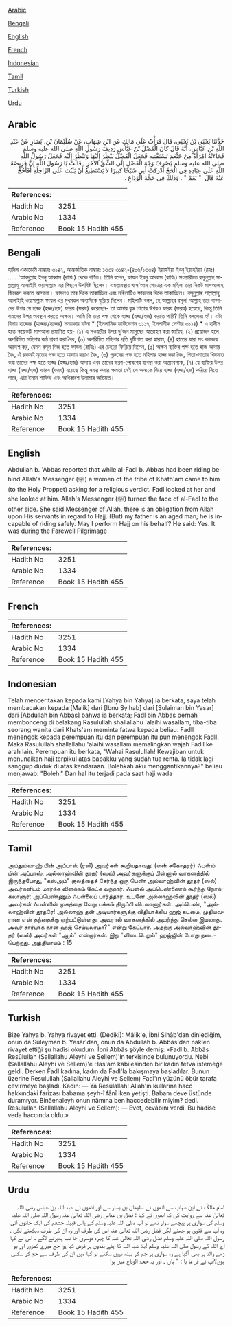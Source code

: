 [Arabic](#arabic)

[Bengali](#bengali)

[English](#english)

[French](#french)

[Indonesian](#indonesian)

[Tamil](#tamil)

[Turkish](#turkish)

[Urdu](#urdu)

## Arabic


<div dir="rtl" lang="ar" style={{fontSize:'larger',backgroundColor:'#f8f9fa',padding:20}}>
حَدَّثَنَا يَحْيَى بْنُ يَحْيَى، قَالَ قَرَأْتُ عَلَى مَالِكٍ عَنِ ابْنِ شِهَابٍ، عَنْ سُلَيْمَانَ بْنِ، يَسَارٍ عَنْ عَبْدِ اللَّهِ بْنِ عَبَّاسٍ، أَنَّهُ قَالَ كَانَ الْفَضْلُ بْنُ عَبَّاسٍ رَدِيفَ رَسُولِ اللَّهِ صلى الله عليه وسلم فَجَاءَتْهُ امْرَأَةٌ مِنْ خَثْعَمَ تَسْتَفْتِيهِ فَجَعَلَ الْفَضْلُ يَنْظُرُ إِلَيْهَا وَتَنْظُرُ إِلَيْهِ فَجَعَلَ رَسُولُ اللَّهِ صلى الله عليه وسلم يَصْرِفُ وَجْهَ الْفَضْلِ إِلَى الشِّقِّ الآخَرِ ‏.‏ قَالَتْ يَا رَسُولَ اللَّهِ إِنَّ فَرِيضَةَ اللَّهِ عَلَى عِبَادِهِ فِي الْحَجِّ أَدْرَكَتْ أَبِي شَيْخًا كَبِيرًا لاَ يَسْتَطِيعُ أَنْ يَثْبُتَ عَلَى الرَّاحِلَةِ أَفَأَحُجُّ عَنْهُ قَالَ ‏ "‏ نَعَمْ ‏"‏ ‏.‏ وَذَلِكَ فِي حَجَّةِ الْوَدَاعِ ‏.‏
</div>
<div style={{backgroundColor:'#f8f9fa',padding:20, marginBottom: 10}}><table> <thead> <tr> <th>References:</th> <th></th> </tr> </thead> <tbody><tr><td>Hadith No</td><td>3251</td></tr><tr><td>Arabic No</td><td>1334</td></tr><tr><td>Reference</td><td>Book 15 Hadith 455</td></tr></tbody></table></div>

## Bengali


<div dir="ltr" lang="bn" style={{fontSize:'larger',backgroundColor:'#f8f9fa',padding:20}}>
হাদিস একাডেমি নাম্বারঃ ৩১৪২, আন্তর্জাতিক নাম্বারঃ ১৩৩৪ ৩১৪২-(৪০৬/১৩৩৪) ইয়াহইয়া ইবনু ইয়াহইয়া (রহঃ) ..... 'আবদুল্লাহ ইবনু আব্বাস (রাযিঃ) থেকে বর্ণিত। তিনি বলেন, ফাযল ইবনু আব্বাস (রাযিঃ) সওয়ারীতে রসূলুল্লাহ সাল্লাল্লাহু আলাইহি ওয়াসাল্লাম এর পিছনে উপবিষ্ট ছিলেন। এমতাবস্থায় খাস'আম গোত্রের এক মহিলা তার নিকট মাসআলাহ জিজ্ঞেস করতে আসলো। ফাযলও তার দিকে তাকাচ্ছিল এবং মহিলাটিও ফাযলের দিকে তাকাচ্ছিল। রসূলুল্লাহ সাল্লাল্লাহু আলাইহি ওয়াসাল্লাম ফাযল এর মুখমণ্ডল অন্যদিকে ঘুরিয়ে দিলেন। মহিলাটি বলল, হে আল্লাহর রসূল! আল্লাহ তার বান্দাদের উপর যে হাজ্জ (হজ্জ/হজ) ফারয (ফরয) করেছেন- তা আমার বৃদ্ধ পিতার উপরও ফারয (ফরয) হয়েছে, কিন্তু তিনি বাহনের উপর অবস্থান করতে অক্ষম। আমি কি তার পক্ষ থেকে হাজ্জ (হজ্জ/হজ) করতে পারি? তিনি বললেনঃ হ্যাঁ। এটা বিদায় হাজ্জের (হজ্জের/হজের) সময়কার ঘটনা * (ইসলামিক ফাউন্ডেশন ৩১১৭, ইসলামীক সেন্টার ৩১১৪) * এ হাদীস হতে কয়েকটি মাসআলা প্রমাণিত হয়- (১) এ সওয়ারীর উপর দু'জন মানুষের আরোহণ করা জায়িয, (২) প্রয়োজন হলে অপরিচিত মহিলার কণ্ঠ শ্রবণ করা বৈধ, (৩) অপরিচিত মহিলার প্রতি দৃষ্টিপাত করা হারাম, (৪) হাতের দ্বারা সৎ কাজের আদেশ কর, যেমন রসূল নিজ হতে ফাযল (রাযিঃ) এর চেহারা ফিরিয়ে দিলেন, (৫) অক্ষম ব্যক্তির পক্ষ হতে হাজ আদায় বৈধ, ঐ রকমই মৃতের পক্ষ হতে আদায় করাও বৈধ, (৬) পুরুষের পক্ষ হতে মহিলার হাজ্জ করা বৈধ, পিতা-মাতার খিদমাত করা তাদের পক্ষ হতে হাজ্জ (হজ্জ/হজ) আদায় এবং তাদের ভরণ-পোষণের ব্যবস্থা করা অত্যাবশ্যক, (৭) যে ব্যক্তির উপর হাজ্জ (হজ্জ/হজ) ফারয (ফরয) হয়েছে কিন্তু সফর করার ক্ষমতা নেই সে অন্যকে দিয়ে হাজ্জ (হজ্জ/হজ) করিয়ে নিতে পারে, এটা ইমাম শাফিঈ এবং অধিকাংশ উলামার অভিমত।
</div>
<div style={{backgroundColor:'#f8f9fa',padding:20, marginBottom: 10}}><table> <thead> <tr> <th>References:</th> <th></th> </tr> </thead> <tbody><tr><td>Hadith No</td><td>3251</td></tr><tr><td>Arabic No</td><td>1334</td></tr><tr><td>Reference</td><td>Book 15 Hadith 455</td></tr></tbody></table></div>

## English


<div dir="ltr" lang="en" style={{fontSize:'larger',backgroundColor:'#f8f9fa',padding:20}}>
Abdullah b. 'Abbas reported that while al-Fadl b. Abbas had been riding behind Allah's Messenger (ﷺ) a women of the tribe of Khath'am came to him (to the Holy Proppet) asking for a religious verdict. Fadl looked at her and she looked at him. Allah's Messenger (ﷺ) turned the face of al-Fadl to the other side. She said:Messenger of Allah, there is an obligation from Allah upon His servants in regard to Hajj. (But) my father is an aged man; he is incapable of riding safely. May I perform Hajj on his behalf? He said: Yes. It was during the Farewell Pilgrimage
</div>
<div style={{backgroundColor:'#f8f9fa',padding:20, marginBottom: 10}}><table> <thead> <tr> <th>References:</th> <th></th> </tr> </thead> <tbody><tr><td>Hadith No</td><td>3251</td></tr><tr><td>Arabic No</td><td>1334</td></tr><tr><td>Reference</td><td>Book 15 Hadith 455</td></tr></tbody></table></div>

## French


<div dir="ltr" lang="fr" style={{fontSize:'larger',backgroundColor:'#f8f9fa',padding:20}}>

</div>
<div style={{backgroundColor:'#f8f9fa',padding:20, marginBottom: 10}}><table> <thead> <tr> <th>References:</th> <th></th> </tr> </thead> <tbody><tr><td>Hadith No</td><td>3251</td></tr><tr><td>Arabic No</td><td>1334</td></tr><tr><td>Reference</td><td>Book 15 Hadith 455</td></tr></tbody></table></div>

## Indonesian


<div dir="ltr" lang="id" style={{fontSize:'larger',backgroundColor:'#f8f9fa',padding:20}}>
Telah menceritakan kepada kami [Yahya bin Yahya] ia berkata, saya telah membacakan kepada [Malik] dari [Ibnu Syihab] dari [Sulaiman bin Yasar] dari [Abdullah bin Abbas] bahwa ia berkata; Fadl bin Abbas pernah membonceng di belakang Rasulullah shallallahu 'alaihi wasallam, tiba-tiba seorang wanita dari Khats'am meminta fatwa kepada beliau. Fadll menengok kepada perempuan itu dan perempuan itu pun menengok Fadll. Maka Rasulullah shallallahu 'alaihi wasallam memalingkan wajah Fadll ke arah lain. Perempuan itu berkata, "Wahai Rasulullah! Kewajiban untuk menunaikan haji terpikul atas bapakku yang sudah tua renta. Ia tidak lagi sanggup duduk di atas kendaraan. Bolehkah aku menggantikannya?" beliau menjawab: "Boleh." Dan hal itu terjadi pada saat haji wada
</div>
<div style={{backgroundColor:'#f8f9fa',padding:20, marginBottom: 10}}><table> <thead> <tr> <th>References:</th> <th></th> </tr> </thead> <tbody><tr><td>Hadith No</td><td>3251</td></tr><tr><td>Arabic No</td><td>1334</td></tr><tr><td>Reference</td><td>Book 15 Hadith 455</td></tr></tbody></table></div>

## Tamil


<div dir="ltr" lang="ta" style={{fontSize:'larger',backgroundColor:'#f8f9fa',padding:20}}>
அப்துல்லாஹ் பின் அப்பாஸ் (ரலி) அவர்கள் கூறியதாவது: (என் சகோதரர்) ஃபள்ல் பின் அப்பாஸ், அல்லாஹ்வின் தூதர் (ஸல்) அவர்களுக்குப் பின்னால் வாகனத்தில் இருந்தபோது, "கஸ்அம்" குலத்தைச் சேர்ந்த ஒரு பெண் அல்லாஹ்வின் தூதர் (ஸல்) அவர்களிடம் மார்க்க விளக்கம் கேட்க வந்தார். ஃபள்ல் அப்பெண்ணைக் கூர்ந்து நோக்கலானார்; அப்பெண்ணும் ஃபள்லைப் பார்த்தார். உடனே அல்லாஹ்வின் தூதர் (ஸல்) அவர்கள் ஃபள்லின் முகத்தை வேறு பக்கம் திருப்பி விடலானார்கள். அப்பெண், "அல்லாஹ்வின் தூதரே! அல்லாஹ் தன் அடியார்களுக்கு விதியாக்கிய ஹஜ் கடமை, முதியவரான என் தந்தைக்கு ஏற்பட்டுள்ளது. அவரால் வாகனத்தில் அமர்ந்து செல்ல இயலாது. அவர் சார்பாக நான் ஹஜ் செய்யலாமா?" என்று கேட்டார். அதற்கு அல்லாஹ்வின் தூதர் (ஸல்) அவர்கள் "ஆம்" என்றார்கள். இது "விடைபெறும்" ஹஜ்ஜின் போது நடைபெற்றது. அத்தியாயம் : 15
</div>
<div style={{backgroundColor:'#f8f9fa',padding:20, marginBottom: 10}}><table> <thead> <tr> <th>References:</th> <th></th> </tr> </thead> <tbody><tr><td>Hadith No</td><td>3251</td></tr><tr><td>Arabic No</td><td>1334</td></tr><tr><td>Reference</td><td>Book 15 Hadith 455</td></tr></tbody></table></div>

## Turkish


<div dir="ltr" lang="tr" style={{fontSize:'larger',backgroundColor:'#f8f9fa',padding:20}}>
Bize Yahya b. Yahya rivayet etti. (Dediki): Mâlik'e, İbni Şihâb'dan dinlediğim, onun da Süleyman b. Yesâr'dan, onun da Abdullah b. Abbâs'dan naklen rivayet ettiği şu hadîsi okudum: İbni Abbâs şöyle demiş: «Fadl b. Abbâs Resûlullah (Sallallahu Aleyhi ve Sellem)'in terkisinde bulunuyordu. Nebi (Sallallahu Aleyhi ve Sellem)'e Has'am kabilesinden bir kadın fetva istemeğe geldi. Derken Fadl kadına, kadın da Fadl'la bakışmaya başladılar. Bunun üzerine Resulullah (Sallallahu Aleyhi ve Sellem) Fadl'ın yüzünü öbür tarafa çevirmeye başladı. Kadın: — Yâ Resûlallah! Allah'ın kullarına hacc hakkındaki farizası babama şeyh-î fânî iken yetişti. Babam deve üstünde duramıyor. Binâenaleyh onun nâmına ben haccedebilir miyim? dedi. Resulullah (Sallallahu Aleyhi ve Sellem): — Evet, cevâbını verdi. Bu hâdise veda haccında oldu.»
</div>
<div style={{backgroundColor:'#f8f9fa',padding:20, marginBottom: 10}}><table> <thead> <tr> <th>References:</th> <th></th> </tr> </thead> <tbody><tr><td>Hadith No</td><td>3251</td></tr><tr><td>Arabic No</td><td>1334</td></tr><tr><td>Reference</td><td>Book 15 Hadith 455</td></tr></tbody></table></div>

## Urdu


<div dir="rtl" lang="ur" style={{fontSize:'larger',backgroundColor:'#f8f9fa',padding:20}}>
امام مالکؒ نے ابن شہاب سے انھوں نے سلیمان بن یسار سے اور انھوں نے عبد اللہ بن عباس رضی اللہ تعالیٰ عنہ سے روایت کی کہ انھوں نے کہا : فضل بن عباس رضی اللہ تعالیٰ عنہ رسول اللہ صلی اللہ علیہ وسلم کی سواری پر پیچھے سوار تھے تو آپ صلی اللہ علیہ وسلم کے پاس قبیلہ خشعم کی ایک خاتون آئی وہ آپ سے فتویٰ پو چھنے لگی فضل رضی اللہ تعالیٰ عنہ اس کی طرف اور وہ ان کی طرف دیکھنے لگی ۔ رسول اللہ صلی اللہ علیہ وسلم فضل رضی اللہ تعالیٰ عنہ کا چہرہ دوسری جا نب پھیرنے لگے ۔ اس نے کہا اے اللہ کے رسول صلی اللہ علیہ وسلم !بلا شبہ اللہ کا اپنے بندوں پر فرض کیا ہوا حج میرے کمزور اور بو ڑھے والد پر بھی آگیا ہے وہ سواری پر جم کر بیٹھ نہیں سکتے تو کیا میں ان کی طرف سے حج کر سکتی ہوں؟آپ نے فر ما یا : " ہاں ۔ اور یہ حجۃ الوداع میں ہوا
</div>
<div style={{backgroundColor:'#f8f9fa',padding:20, marginBottom: 10}}><table> <thead> <tr> <th>References:</th> <th></th> </tr> </thead> <tbody><tr><td>Hadith No</td><td>3251</td></tr><tr><td>Arabic No</td><td>1334</td></tr><tr><td>Reference</td><td>Book 15 Hadith 455</td></tr></tbody></table></div>